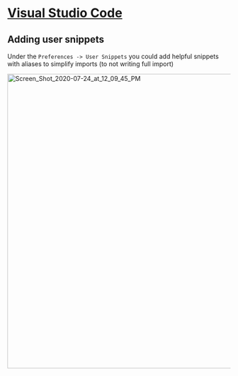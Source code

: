 # [Visual Studio Code](https://code.visualstudio.com/)

## Adding user snippets

Under the `Preferences -> User Snippets` you could add helpful snippets with aliases to simplify imports (to not writing full import)

<img width="663" alt="Screen_Shot_2020-07-24_at_12_09_45_PM" src="https://user-images.githubusercontent.com/9251327/88382027-e7c68100-cda7-11ea-9a40-fd64f81c8615.png">
